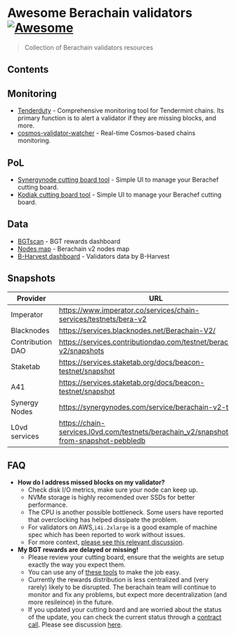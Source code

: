 # Awesome Berachain validators [![Awesome](https://awesome.re/badge.svg)](https://awesome.re)

> Collection of Berachain validators resources

## Contents

## Monitoring

* [Tenderduty](https://github.com/blockpane/tenderduty) - Comprehensive monitoring tool for Tendermint chains. Its primary function is to alert a validator if they are missing blocks, and more.
* [cosmos-validator-watcher](https://github.com/kilnfi/cosmos-validator-watcher) - Real-time Cosmos-based chains monitoring.

## PoL

* [Synergynode cutting board tool](https://beratools.synergynodes.com/) - Simple UI to manage your Berachef cutting board.
* [Kodiak cutting board tool](https://cutting-board.beraden.com/) - Simple UI to manage your Berachef cutting board.

## Data
* [BGTscan](https://bgtscan.com/) - BGT rewards dashboard
* [Nodes map](https://services.tienthuattoan.com/testnet/berachain-v2/map) - Berachain v2 nodes map
* [B-Harvest dashboard](https://bera-dashboard.bharvest.io/) - Validators data by B-Harvest

## Snapshots

| Provider  | URL | Database |
|-----------|-----|----------|
| Imperator   | https://www.imperator.co/services/chain-services/testnets/bera-v2 | goleveldb  |
| Blacknodes  | https://services.blacknodes.net/Berachain-V2/ | peebledb   |
| Contribution DAO  | https://services.contributiondao.com/testnet/berachain-v2/snapshots | peebledb   |
| Staketab| https://services.staketab.org/docs/beacon-testnet/snapshot | peebledb |
| A41 | https://services.staketab.org/docs/beacon-testnet/snapshot| peebledb |
| Synergy Nodes | https://synergynodes.com/service/berachain-v2-testnet | peebledb |
| L0vd services | https://chain-services.l0vd.com/testnets/berachain_v2/snapshot#sync-from-snapshot-pebbledb | peebledb |


## FAQ
* **How do I address missed blocks on my validator?**
    * Check disk I/O metrics, make sure your node can keep up.
    * NVMe storage is highly recomended over SSDs for better performance.
    * The CPU is another possible bottleneck. Some users have reported that overclocking has helped dissipate the problem.
    * For validators on AWS,`i4i.2xlarge` is a good example of machine spec which has been reported to work without issues.
    * For more context, [please see this relevant discussion](https://discord.com/channels/924442927399313448/1245159849986228284/1273677626615009443).
* **My BGT rewards are delayed or missing!**
  * Please review your cutting board, ensure that the weights are setup exactly the way you expect them.
  * You can use any of [these tools](#pol) to make the job easy.
  * Currently the rewards distribution is less centralized and (very rarely) likely to be disrupted. The berachain team will continue to monitor and fix any problems, but expect more decentralization (and more resileince) in the future.
  * If you updated your cutting board and are worried about the status of the update, you can check the current status through a [contract call](https://docs.berachain.com/developers/contracts/berachef). Please see discussion [here](https://discord.com/channels/924442927399313448/1245159849986228284/1275152865089949781).
